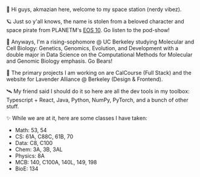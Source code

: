 👋 Hi guys, akmazian here, welcome to my space station (nerdy vibez). 

🪐 Just so y'all knows, the name is stolen from a beloved character and space pirate from PLANETM's [EOS 10](https://planetm.io/eos10/). Go listen to the pod-show!

🧸 Anyways, I'm a rising-sophomore @ UC Berkeley studying Molecular and Cell Biology: Genetics, Genomics, Evolution, and Development with a double major in Data Science on the Computational Methods for Molecular and Genomic Biology emphasis. Go Bears!

🚀 The primary projects I am working on are CalCourse (Full Stack) and the website for Lavender Alliance @ Berkeley (Design & Frontend).

🛰️ My friend said I should do it so here are all the dev tools in my toolbox: Typescript + React, Java, Python, NumPy, PyTorch, and a bunch of other stuff.


✨ While we are at it, here are some classes I have taken: 

- Math: 53, 54
- CS: 61A, C88C, 61B, 70
- Data: C8, C100
- Chem: 3A, 3B, 3AL
- Physics: 8A
- MCB: 140, C100A, 140L, 149, 198
- BioE: 134
